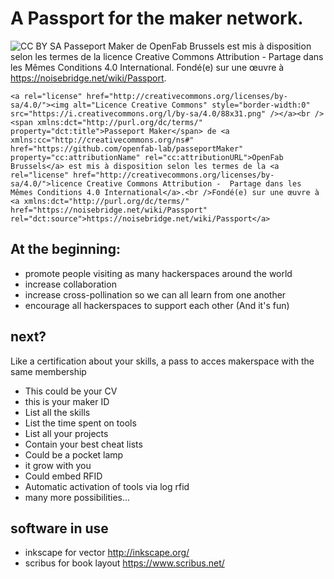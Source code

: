 # A Passport for the maker network. 

![CC BY SA](https://i.creativecommons.org/l/by-sa/4.0/88x31.png)
Passeport Maker de OpenFab Brussels est mis à disposition selon les termes de la licence Creative Commons Attribution - Partage dans les Mêmes Conditions 4.0 International.
Fondé(e) sur une œuvre à https://noisebridge.net/wiki/Passport.

```
<a rel="license" href="http://creativecommons.org/licenses/by-sa/4.0/"><img alt="Licence Creative Commons" style="border-width:0" src="https://i.creativecommons.org/l/by-sa/4.0/88x31.png" /></a><br /><span xmlns:dct="http://purl.org/dc/terms/" property="dct:title">Passeport Maker</span> de <a xmlns:cc="http://creativecommons.org/ns#" href="https://github.com/openfab-lab/passeportMaker" property="cc:attributionName" rel="cc:attributionURL">OpenFab Brussels</a> est mis à disposition selon les termes de la <a rel="license" href="http://creativecommons.org/licenses/by-sa/4.0/">licence Creative Commons Attribution -  Partage dans les Mêmes Conditions 4.0 International</a>.<br />Fondé(e) sur une œuvre à <a xmlns:dct="http://purl.org/dc/terms/" href="https://noisebridge.net/wiki/Passport" rel="dct:source">https://noisebridge.net/wiki/Passport</a>
```

## At the beginning:
* promote people visiting as many hackerspaces around the world
* increase collaboration
* increase cross-pollination so we can all learn from one another
* encourage all hackerspaces to support each other
(And it's fun)

## next?
Like a certification about your skills, a pass to acces makerspace with the same membership
* This could be your CV
* this is your maker ID
* List all the skills
* List the time spent on tools
* List all your projects
* Contain your best cheat lists
* Could be a pocket lamp
* it grow with you
* Could embed RFID
* Automatic activation of tools via log rfid
* many more possibilities... 


## software in use
* inkscape for vector
http://inkscape.org/
* scribus for book layout
https://www.scribus.net/

